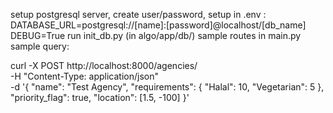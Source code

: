 setup postgresql server, 
create user/password, 
setup in .env : DATABASE_URL=postgresql://[name]:[password]@localhost/[db_name]
                DEBUG=True
run init_db.py (in algo/app/db/)
sample routes in main.py
sample query:

curl -X POST http://localhost:8000/agencies/ \
-H "Content-Type: application/json" \
-d '{
  "name": "Test Agency",
  "requirements": {
    "Halal": 10,
    "Vegetarian": 5
  },
  "priority_flag": true,
  "location": [1.5, -100]
}'
